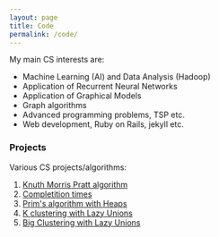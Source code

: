```yaml
---
layout: page
title: Code
permalink: /code/
---
```

My main CS interests are:

* Machine Learning (AI) and Data Analysis (Hadoop)
* Application of Recurrent Neural Networks
* Application of Graphical Models
* Graph algorithms
* Advanced programming problems, TSP etc.
* Web development, Ruby on Rails, jekyll etc.

### Projects

Various CS projects/algorithms:

1. [Knuth Morris Pratt algorithm][ggl]
2. [Completition times][ku]
3. [Prim's algorithm with Heaps][prim]
4. [K clustering with Lazy Unions][kclust]
5. [Big Clustering with Lazy Unions][bigclust]

[ggl]: https://github.com/KvitnucaZahradka/knuth_morris_pratt/blob/master/KnuthMorrisPratt.java "Knuth Morris Pratt algorithm"
[ku]: https://github.com/KvitnucaZahradka/completition_times/blob/master/Completition_times.java "Completition times"
[prim]: https://github.com/KvitnucaZahradka/prims_algorithm_heaps/blob/master/PrimsAlgorithmHeapVersion.java "Prim's algorithm"
[kclust]: https://github.com/KvitnucaZahradka/k_clustering_with_lazy_unions "K clustering with Lazy Unions"
[bigclust]: https://github.com/KvitnucaZahradka/big_clustering "Big clustering with Lazy Unions"
